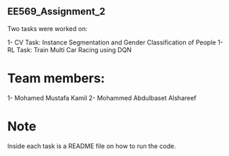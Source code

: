 ## EE569_Assignment_2

Two tasks were worked on:

1- CV Task: Instance Segmentation and Gender Classification of People
1- RL Task: Train Multi Car Racing using DQN

# Team members:

1- Mohamed Mustafa Kamil
2- Mohammed Abdulbaset Alshareef

# Note
Inside each task is a README file on how to run the code.
